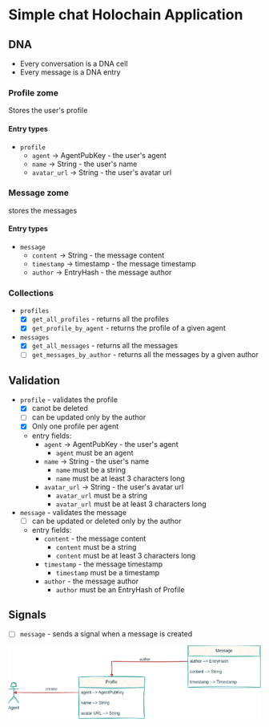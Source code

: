 # Simple chat Holochain Application

## DNA

- Every conversation is a DNA cell
- Every message is a DNA entry

### Profile zome

Stores the user's profile

#### Entry types

- `profile`
    - `agent` -> AgentPubKey - the user's agent
    - `name` -> String - the user's name
    - `avatar_url` -> String - the user's avatar url

### Message zome

stores the messages

#### Entry types

- `message`
    - `content` -> String - the message content
    - `timestamp` -> timestamp - the message timestamp
    - `author` -> EntryHash - the message author
  
### Collections

- `profiles`
    - [x] `get_all_profiles` - returns all the profiles
    - [x] `get_profile_by_agent` - returns the profile of a given agent

- `messages`
    - [x] `get_all_messages` - returns all the messages
    - [ ] `get_messages_by_author` - returns all the messages by a given author

## Validation

- `profile` - validates the profile
    - [x] canot be deleted
    - [ ] can be updated only by the author
    - [x] Only one profile per agent
    - entry fields:
      - `agent` -> AgentPubKey - the user's agent
          - `agent` must be an agent
      - `name` -> String - the user's name
          - `name` must be a string
          - `name` must be at least 3 characters long
      - `avatar_url` -> String - the user's avatar url
          - `avatar_url` must be a string
          - `avatar_url` must be at least 3 characters long
- `message` - validates the message
    - [ ] can be updated or deleted only by the author
    - entry fields:
      - `content` - the message content
          - `content` must be a string
          - `content` must be at least 3 characters long
      - `timestamp` - the message timestamp
          - `timestamp` must be a timestamp
      - `author` - the message author
          - `author` must be an EntryHash of Profile

## Signals

- [ ] `message` - sends a signal when a message is created

![image](Diagram.drawio.png)